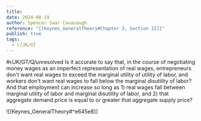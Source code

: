 ```yaml
---
title: 
date: 2024-08-19
author: Spencer Saar Cavanaugh
reference: "[[Keynes_GeneralTheory#Chapter 3, Section II]]"
publish: true
tags:
  - r/JK/GT
---
```

#r/JK/GT/Q/unresolved Is it accurate to say that, in the course of negotiating money wages as an imperfect representation of real wages, entrepreneurs don't want real wages to exceed the marginal utility of utility of labor, and workers don't want real wages to fall below the marginal disutility of labor? And that employment can increase so long as 1) real wages fall between marginal utility of labor and marginal disutility of labor, and 2) that aggregate demand price is equal to or greater that aggregate supply price? 

![[Keynes_GeneralTheory#^e645e8]]